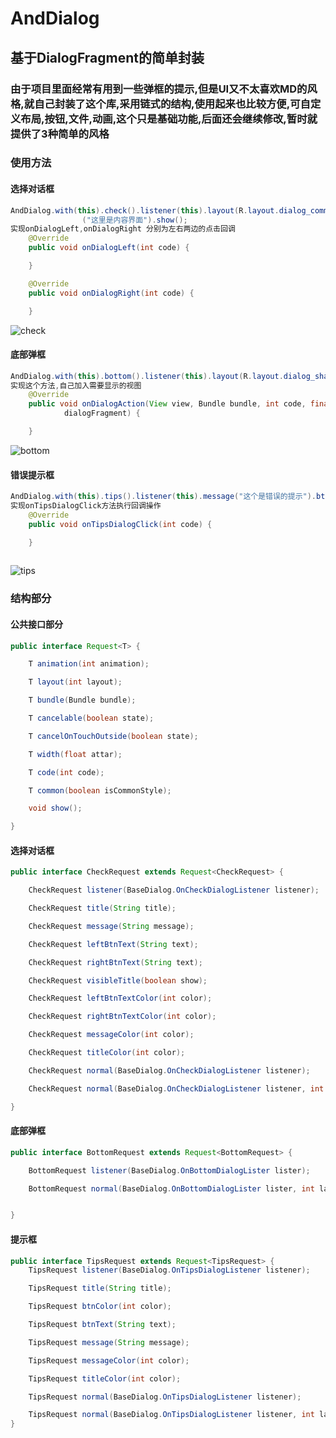 
# AndDialog
## 基于DialogFragment的简单封装
### 由于项目里面经常有用到一些弹框的提示,但是UI又不太喜欢MD的风格,就自己封装了这个库,采用链式的结构,使用起来也比较方便,可自定义布局,按钮,文件,动画,这个只是基础功能,后面还会继续修改,暂时就提供了3种简单的风格


### 使用方法
#### 选择对话框

``` Java
AndDialog.with(this).check().listener(this).layout(R.layout.dialog_common_check).message
                ("这里是内容界面").show();
实现onDialogLeft,onDialogRight 分别为左右两边的点击回调
    @Override
    public void onDialogLeft(int code) {

    }

    @Override
    public void onDialogRight(int code) {

    }
```
![check](https://github.com/wenbinAndroid/AndDialog/blob/master/photo/check.png "check")  

#### 底部弹框
```Java
AndDialog.with(this).bottom().listener(this).layout(R.layout.dialog_share).show();
实现这个方法,自己加入需要显示的视图
    @Override
    public void onDialogAction(View view, Bundle bundle, int code, final DialogFragment
            dialogFragment) {

    }
```
![bottom](https://github.com/wenbinAndroid/AndDialog/blob/master/photo/bottom.png "bottom") 
 
#### 错误提示框
``` java
AndDialog.with(this).tips().listener(this).message("这个是错误的提示").btnText("好的").show();
实现onTipsDialogClick方法执行回调操作
    @Override
    public void onTipsDialogClick(int code) {

    }
   
```
![tips](https://github.com/wenbinAndroid/AndDialog/blob/master/photo/tips.png "tips")

### 结构部分
#### 公共接口部分
``` Java
public interface Request<T> {

    T animation(int animation);

    T layout(int layout);

    T bundle(Bundle bundle);

    T cancelable(boolean state);

    T cancelOnTouchOutside(boolean state);

    T width(float attar);

    T code(int code);

    T common(boolean isCommonStyle);

    void show();

}
```
#### 选择对话框
```java
public interface CheckRequest extends Request<CheckRequest> {

    CheckRequest listener(BaseDialog.OnCheckDialogListener listener);

    CheckRequest title(String title);

    CheckRequest message(String message);

    CheckRequest leftBtnText(String text);

    CheckRequest rightBtnText(String text);

    CheckRequest visibleTitle(boolean show);

    CheckRequest leftBtnTextColor(int color);

    CheckRequest rightBtnTextColor(int color);

    CheckRequest messageColor(int color);

    CheckRequest titleColor(int color);

    CheckRequest normal(BaseDialog.OnCheckDialogListener listener);

    CheckRequest normal(BaseDialog.OnCheckDialogListener listener, int layout);

}
```
#### 底部弹框
```java
public interface BottomRequest extends Request<BottomRequest> {

    BottomRequest listener(BaseDialog.OnBottomDialogLister lister);

    BottomRequest normal(BaseDialog.OnBottomDialogLister lister, int layout);


}
````
#### 提示框
```java
public interface TipsRequest extends Request<TipsRequest> {
    TipsRequest listener(BaseDialog.OnTipsDialogListener listener);

    TipsRequest title(String title);

    TipsRequest btnColor(int color);

    TipsRequest btnText(String text);

    TipsRequest message(String message);

    TipsRequest messageColor(int color);

    TipsRequest titleColor(int color);

    TipsRequest normal(BaseDialog.OnTipsDialogListener listener);

    TipsRequest normal(BaseDialog.OnTipsDialogListener listener, int layout);
}
```




